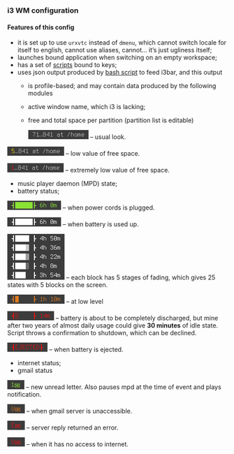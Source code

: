 ### i3 WM configuration

#### Features of this config

* it is set up to use `urxvtc` instead of `dmenu`, which cannot switch locale for itself to english, cannot use aliases, cannot… it’s just ugliness itself;
* launches bound application when switching on an empty workspace;
* has a set of [scripts](https://github.com/deterenkelt/scripts) bound to keys;
* uses json output produced by [bash script](generate-text-for-i3bar) to feed i3bar, and this output
  * is profile-based;
  and may contain data produced by the following modules
  * active window name, which i3 is lacking;
  * free and total space per partition (partition list is editable)

    ![disk_space_usual](img/disk_space_usual.png) – usual look.

![disk_space_low](img/disk_space_low.png) – low value of free space.

![disk_space_extremely_low](img/disk_space_extremely_low.png) – extremely low value of free space.

  * music player daemon (MPD) state;
  * battery status;

![charging](img/bat_charging.png) – when power cords is plugged.

![discharging](img/bat_discharging.png) – when battery is used up.

![fading](img/bat_fading.png) – each block has 5 stages of fading, which gives 25 states with 5 blocks on the screen.

![low_level](img/bat_low_level.png) – at low level

![extremely_low_level](img/bat_extremely_low_level.png) – battery is about to be completely discharged, but mine after two years of almost daily usage could give **30 minutes** of idle state. Script throws a confirmation to shutdown, which can be declined.

![ejected](img/bat_ejected.png) – when battery is ejected.

  * internet status;
  * gmail status

![new_letter](img/new_letter.png) – new unread letter. Also pauses mpd at the time of event and plays notification.

![server_unavailable](img/server_unavailable.png) – when gmail server is unaccessible.

![server_error](img/server_error.png) – server reply returned an error.

![net_is_unavailable](img/net_is_unavailable.png) – when it has no access to internet. 
